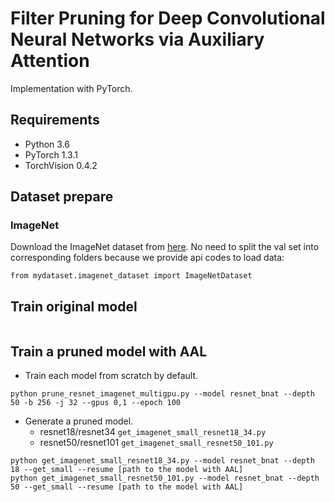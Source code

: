 # Filter Pruning for Deep Convolutional Neural Networks via Auxiliary Attention

Implementation with PyTorch. 

## Requirements
- Python 3.6
- PyTorch 1.3.1
- TorchVision 0.4.2

## Dataset prepare
### ImageNet
Download the ImageNet dataset from [here](http://image-net.org/download-images).
No need to split the val set into corresponding folders because we provide api codes to load data:
```
from mydataset.imagenet_dataset import ImageNetDataset
```



## Train original model
```

```

## Train a pruned model with AAL
- Train each model from scratch by default.
```
python prune_resnet_imagenet_multigpu.py --model resnet_bnat --depth 50 -b 256 -j 32 --gpus 0,1 --epoch 100             
```
- Generate a pruned model.
    * resnet18/resnet34     ```get_imagenet_small_resnet18_34.py```
    * resnet50/resnet101    ```get_imagenet_small_resnet50_101.py```
```
python get_imagenet_small_resnet18_34.py --model resnet_bnat --depth 18 --get_small --resume [path to the model with AAL]
python get_imagenet_small_resnet50_101.py --model resnet_bnat --depth 50 --get_small --resume [path to the model with AAL]
```
